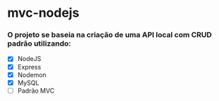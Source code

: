 # mvc-nodejs

### O projeto se baseia na criação de uma API local com CRUD padrão utilizando:
- [x] NodeJS
- [x] Express
- [x] Nodemon
- [x] MySQL
- [ ] Padrão MVC
